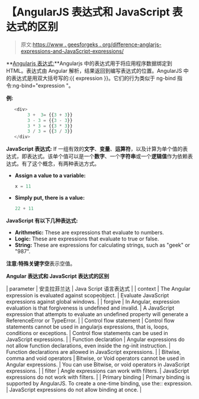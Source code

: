 # 【AngularJS 表达式和 JavaScript 表达式的区别

> 原文:[https://www . geesforgeks . org/difference-anglarjs-expressions-and-JavaScript-expressions/](https://www.geeksforgeeks.org/difference-between-angularjs-expressions-and-javascript-expressions/)

**[Angularjs 表达式:](https://www.geeksforgeeks.org/angularjs-expressions/)**Angularjs 中的表达式用于将应用程序数据绑定到 HTML。表达式由 Angular 解析，结果返回到编写表达式的位置。AngularJS 中的表达式是用双大括号写的:{{ expression }}。它们的行为类似于 ng-bind 指令:ng-bind="expression "。

**例:**

```ts
   <div>
        3 +  3= {{3 + 3}} 
        3 - 3 = {{3 - 3}}
        3 * 3 = {{3 * 3}} 
        3 / 3 = {{3 / 3}}
   </div>

```

**JavaScript 表达式:** If 一组有效的**文字**、**变量**、**运算符**，以及计算为单个值的表达式，即表达式。该单个值可以是一个**数字**、一个**字符串**或一个**逻辑值**作为依赖表达式。有了这个概念，有两种表达方式。

*   **Assign a value to a variable:**

    ```ts
    x = 11
    ```

*   **Simply put, there is a value:**

    ```ts
    22 + 11
    ```

**JavaScript 有以下几种表达式:**

*   **Arithmetic:** These are expressions that evaluate to numbers.
*   **Logic:** These are expressions that evaluate to true or false.
*   **String:** These are expressions for calculating strings, such as "geek" or "987".

**注意:**特殊关键字**空**表示空值。

**Angular 表达式和 JavaScript 表达式的区别**

| parameter | 安圭拉菲兰达 | Java Script 语言表达式 |
| context | The Angular expression is evaluated against scopeobject. | Evaluate JavaScript expressions against global windows. |
| forgive | In Angular, expression evaluation is that forgiveness is undefined and invalid. | A JavaScript expression that attempts to evaluate an undefined property will generate a ReferenceError or TypeError. |
| Control flow statement | Control flow statements cannot be used in angularjs expressions, that is, loops, conditions or exceptions. | Control flow statements can be used in JavaScript expressions. |
| Function declaration | Angular expressions do not allow function declarations, even inside the ng-init instruction. | Function declarations are allowed in JavaScript expressions. |
| Bitwise, comma and void operators | Bitwise, or Void operators cannot be used in Angular expressions. | You can use Bitwise, or void operators in JavaScript expressions. |
| filter | Angle expressions can work with filters. | JavaScript expressions do not work with filters. |
| Primary binding | Primary binding is supported by AngularJS. To create a one-time binding, use the:: expression. | JavaScript expressions do not allow binding at once. |